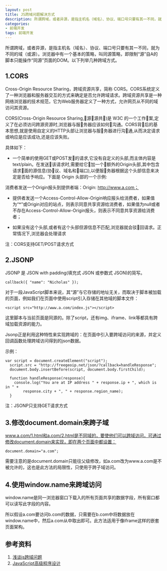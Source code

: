 ```yaml
---
layout: post
title: JS跨域问题解决方式
description: 所谓跨域，或者异源，是指主机名（域名）、协议、端口号只要有其一不同，就为不同的域（或源）。浏览器中有一个基本的策略，叫同源策略，即限制“源”自A的脚本只能操作“同源”页面的DOM。
categories: 
- 前端开发
tags: 前端开发
---
```


所谓跨域，或者异源，是指主机名（域名）、协议、端口号只要有其一不同，就为不同的域（或源）。浏览器中有一个基本的策略，叫同源策略，即限制“源”自A的脚本只能操作“同源”页面的DOM。以下列举几种跨域方式。

## 1.CORS

Cross-Origin Resource Sharing，跨域资源共享，简称 CORS。CORS系统定义了一种浏览器和服务器交互的方式来确定是否允许跨域请求。跨域资源共享是一种网络浏览器的技术规范，它为Web服务器定义了一种方式，允许网页从不同的域访问其资源。

CORS(Cross-Origin Resource Sharing,􏰛源􏰉源共􏰠)是 W3C 的一个工作􏰡案,定义了在必须访问跨源资源时,浏览器与服􏰁务器应该如何􏰢沟通。CORS背􏰣后的基本思想,就是使用自定义的HTTP头部让浏览器与服􏰁务器进行沟􏰢通,从而决定请求或响应是应该成功,还是应该失败。

具体如下：

* 一个简单的使用GET或POST发􏰀的请求,它没有自定义的头部,而主体内容是text/plain。在发送􏰀该请求时,需要给它􏰤加一个􏰥额外的Origin头部,其中包含请求􏰝面的源信息(协􏰦议、域名和􏰧端口),以便服􏰁务器根据这个头部信息来决定是否给予响应。下面是 Origin 头部的一个示例:

 消费者发送一个Origin报头到提供者端：Origin: http://www.a.com；

* 提供者发送一个Access-Control-Allow-Origin响应报头给消费者，如果值为“*”或Origin对应的站点，则表示同意共享资源给消费者，如果值为null或者不存在Access-Control-Allow-Origin报头，则表示不同意共享资源给消费者；

* 如果没有这个头部,或者有这个头部但源信息不匹配,浏览器就会驳􏰩回请求。正常情况下,浏览器会处理请求

注：CORS支持GET/POST请求方式

## 2.JSONP

JSONP 是 JSON with padding(填充式 JSON 或参数式 JSON)的简写。


    callback({ "name": "Nicholas" });
 
对于一段JavaScript脚本来说，其“源”与它存储的地址无关，而取决于脚本被加载的页面，例如我们在页面中使用script引入存储在其他域的脚本文件：
	
	<script src="http://www.a.com/index.js"></script>
		
这里脚本与当前页面是同源的。除了script，还有img、iframe、link等都具有跨域加载资源的能力。

Jsonp正是利用这种特性来实现跨域的：在页面中引入要跨域访问的来源，并定义回调函数处理跨域访问得到的json数据。

示例： 
    
    var script = document.createElement("script");
	  script.src = "http://freegeoip.net/json/?callback=handleResponse";
	  document.body.insertBefore(script, document.body.firstChild);
	
	  function handleResponse(response){
	    console.log("You are at IP address " + response.ip + ", which is in " +
	        response.city + ", " + response.region_name);
	  }
	  
注：JSONP只支持GET请求方式

## 3.修改document.domain来跨子域

www.a.com/1.html和a.com/2.html是不同域的，要使他们可以跨域访问，可通过修改document.domain来实现，即在两个页面中都设置：
	
	document.domain="a.com";

需要注意的是document.domain只能往父级修改，如a.com改为www.a.com是不被允许的，这也是此方法的局限性，只使用于跨子域访问。

## 4.使用window.name来跨域访问

window.name是同一浏览器窗口下载入的所有页面共享的数据字段，所有窗口都可以读写此字段的内容。

所以假设a.com要访问b.com的数据，只需要在b.com中将数据放在window.name中，然后a.com从中取出即可。此方法适用于像iframe这样的嵌套页面架构。




## 参考资料
1. [浅谈js跨域问题](http://segmentfault.com/a/1190000003784372)
2. [JavaScript高级程序设计]()


[Joebon]:    http://joebon.cc "Joebon"